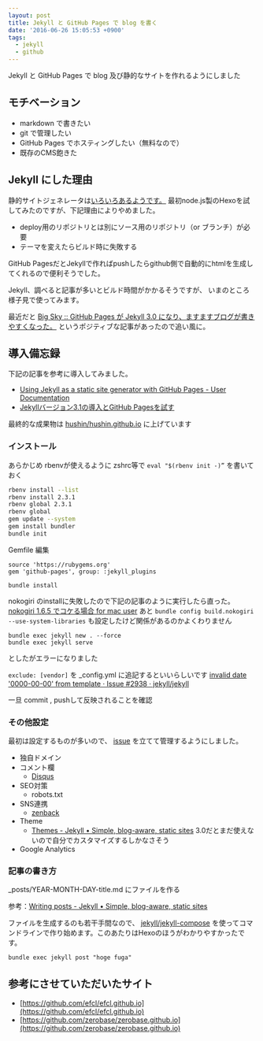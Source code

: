 ```yaml
---
layout: post
title: Jekyll と GitHub Pages で blog を書く
date: '2016-06-26 15:05:53 +0900'
tags:
  - jekyll
  - github
---
```


Jekyll と GitHub Pages で blog 及び静的なサイトを作れるようにしました

## モチベーション

- markdown で書きたい
- git で管理したい
- GitHub Pages でホスティングしたい（無料なので）
- 既存のCMS飽きた

## Jekyll にした理由

静的サイトジェネレータは[いろいろあるようです。](https://staticsitegenerators.net/)
最初node.js製のHexoを試してみたのですが、下記理由によりやめました。

* deploy用のリポジトリとは別にソース用のリポジトリ（or ブランチ）が必要
* テーマを変えたらビルド時に失敗する

GitHub PagesだとJekyllで作ればpushしたらgithub側で自動的にhtmlを生成してくれるので便利そうでした。

Jekyll、調べると記事が多いとビルド時間がかかるそうですが、
いまのところ様子見で使ってみます。

最近だと [Big Sky :: GitHub Pages が Jekyll 3.0 になり、ますますブログが書きやすくなった。](http://mattn.kaoriya.net/software/20160215110235.htm) というポジティブな記事があったので追い風に。

## 導入備忘録

下記の記事を参考に導入してみました。

- [Using Jekyll as a static site generator with GitHub Pages - User Documentation](https://help.github.com/articles/using-jekyll-as-a-static-site-generator-with-github-pages/)
- [Jekyllバージョン3.1の導入とGitHub Pagesを試す](http://www.tbn.co.jp/posts/technology/2016/02/12/jekyll-3.html)

最終的な成果物は [hushin/hushin.github.io](https://github.com/hushin/hushin.github.io) に上げています

### インストール

あらかじめ rbenvが使えるように zshrc等で `eval "$(rbenv init -)”` を書いておく

```bash
rbenv install --list
rbenv install 2.3.1
rbenv global 2.3.1
rbenv global
gem update --system
gem install bundler
bundle init
```

Gemfile 編集

```
source 'https://rubygems.org'
gem 'github-pages', group: :jekyll_plugins
```

```
bundle install
```

nokogiri のinstallに失敗したので下記の記事のように実行したら直った。
[nokogiri 1.6.5 でコケる場合 for mac user](https://gist.github.com/koudaiii/adf0fa29bfb7fc13531b)
あと `bundle config build.nokogiri --use-system-libraries` も設定したけど関係があるのかよくわりません

```
bundle exec jekyll new . --force
bundle exec jekyll serve
```

としたがエラーになりました

`exclude: [vendor]` を _config.yml に追記するといいらしいです [invalid date '0000-00-00' from template · Issue #2938 · jekyll/jekyll](https://github.com/jekyll/jekyll/issues/2938)

一旦 commit , pushして反映されることを確認

### その他設定

最初は設定するものが多いので、 [issue](https://github.com/hushin/hushin.github.io/issues) を立てて管理するようにしました。

- 独自ドメイン
- コメント欄
  - [Disqus](https://disqus.com/)
- SEO対策
  - robots.txt
- SNS連携
  - [zenback](https://zenback.jp/)
- Theme
  - [Themes - Jekyll • Simple, blog-aware, static sites](https://jekyllrb.com/docs/themes/) 3.0だとまだ使えないので自分でカスタマイズするしかなさそう
- Google Analytics

### 記事の書き方

_posts/YEAR-MONTH-DAY-title.md にファイルを作る

参考：[Writing posts - Jekyll • Simple, blog-aware, static sites](https://jekyllrb.com/docs/posts/)

ファイルを生成するのも若干手間なので、
[jekyll/jekyll-compose](https://github.com/jekyll/jekyll-compose) を使ってコマンドラインで作り始めます。このあたりはHexoのほうがわかりやすかったです。

```
bundle exec jekyll post "hoge fuga"
```

## 参考にさせていただいたサイト

- [https://github.com/efcl/efcl.github.io](https://github.com/efcl/efcl.github.io)
- [https://github.com/zerobase/zerobase.github.io](https://github.com/zerobase/zerobase.github.io)
